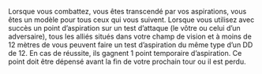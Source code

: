 ﻿---
id: subclass_mighty_bold_fr.md#exemplaire
name: Exemplaire
---

Lorsque vous combattez, vous êtes transcendé par vos aspirations, vous êtes un modèle pour tous ceux qui vous suivent. Lorsque vous utilisez avec succès un point d’aspiration sur un test d’attaque (le vôtre ou celui d’un adversaire), tous les alliés situés dans votre champ de vision et à moins de 12 mètres de vous peuvent faire un test d’aspiration du même type d’un DD de 12. En cas de réussite, ils gagnent 1 point temporaire d’aspiration. Ce point doit être dépensé avant la fin de votre prochain tour ou il est perdu.

